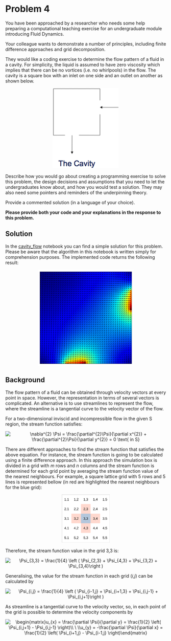 # Problem 4

You have been approached by a researcher who needs some help preparing a computational teaching exercise for an undergraduate module introducing Fluid Dynamics.

Your colleague wants to demonstrate a number of principles, including finite difference approaches and grid decomposition.

They would like a coding exercise to determine the flow pattern of a fluid in a cavity. For simplicity, the liquid is assumed to have zero viscosity which implies that there can be no vortices (i.e. no whirlpools) in the flow. The cavity is a square box with an inlet on one side and an outlet on another as shown below.

<p align='center'> <img src="cavity.png" alt="Cavity" height="250" id="cavity"> </p>

Describe how you would go about creating a programming exercise to solve this problem, the design decisions and assumptions that you need to let the undergraduates know about, and how you would test a solution. They may also need some pointers and reminders of the underpinning theory.

Provide a commented solution (in a language of your choice).

**Please provide both your code and your explanations in the response to this problem.**

## Solution

In the [cavity_flow](cavity_flow.ipynb) notebook you can find a simple solution for this problem. Please be aware that the algorithm in this notebook is written simply for comprehension purposes. The implemented code returns the following result:

<p align='center'> <img src="flow.png" alt="Cavity" height="300" id="cavity"> </p>

## Background

The flow pattern of a fluid can be obtained through velocity vectors at every point in space. However, the representation in terms of several vectors is complicated. An alternative is to use streamlines to represent the flow, where the streamline is a tangential curve to the velocity vector of the flow.

For a two-dimensional inviscid and incompressible flow in the given S region, the stream function satisfies:

<p align='center'> <img src="https://latex.codecogs.com/svg.image?\nabla^{2}&space;\Psi&space;=&space;\frac{\partial^{2}\Psi}{\partial&space;x^{2}}&space;&plus;&space;\frac{\partial^{2}\Psi}{\partial&space;y^{2}}&space;=&space;0&space;\text{&space;in&space;S}" title="\nabla^{2} \Psi = \frac{\partial^{2}\Psi}{\partial x^{2}} + \frac{\partial^{2}\Psi}{\partial y^{2}} = 0 \text{ in S}" /> </p>

There are different approaches to find the stream function that satisfies the above equation. For instance, the stream function is going to be calculated using a finite difference approach. In this approach the simulation box is divided in a grid with *m* rows and *n* columns and the stream function is determined for each grid point by averaging the stream function value of the nearest neighbours. For example, a square lattice grid with 5 rows and 5 lines is represented bellow (in red are highlighted the nearest neighbours for the blue grid):

<p align='center'> <img src="grid.png" alt="Grid" height="150" id="grid"> </p>

Therefore, the stream function value in the grid 3,3 is:

<p align='center'> <img src="https://latex.codecogs.com/svg.image?\Psi_{3,3}&space;=&space;\frac{1}{4}&space;\left&space;(&space;\Psi_{2,3}&space;&plus;&space;\Psi_{4,3}&space;&plus;&space;\Psi_{3,2}&space;&plus;&space;\Psi_{3,4}\right&space;)" title="\Psi_{3,3} = \frac{1}{4} \left ( \Psi_{2,3} + \Psi_{4,3} + \Psi_{3,2} + \Psi_{3,4}\right )" /> </p>

Generalising, the value for the stream function in each grid (*i,j*) can be calculated by

<p align='center'> <img src="https://latex.codecogs.com/svg.image?\Psi_{i,j}&space;=&space;\frac{1}{4}&space;\left&space;(&space;\Psi_{i-1,j}&space;&plus;&space;\Psi_{i&plus;1,3}&space;&plus;&space;\Psi_{i,j-1}&space;&plus;&space;\Psi_{i,j&plus;1}\right&space;)" title="\Psi_{i,j} = \frac{1}{4} \left ( \Psi_{i-1,j} + \Psi_{i+1,3} + \Psi_{i,j-1} + \Psi_{i,j+1}\right )" /> </p>

As streamline is a tangential curve to the velocity vector, so, in each point of the grid is possible to determine the velocity components by

<p align='center'>  <img src="https://latex.codecogs.com/svg.image?\begin{matrix}u_{x}&space;=&space;\frac{\partial&space;\Psi}{\partial&space;y}&space;&space;=&space;\frac{1}{2}&space;\left(&space;\Psi_{i,j&plus;1}&space;-&space;\Psi_{i,j-1}&space;\right)\\&space;\&space;\\u_{y}&space;=&space;-\frac{\partial&space;\Psi}{\partial&space;x}&space;&space;=&space;\frac{1}{2}&space;\left(&space;\Psi_{i&plus;1,j}&space;-&space;\Psi_{i-1,j}&space;\right)\end{matrix}&space;" title="\begin{matrix}u_{x} = \frac{\partial \Psi}{\partial y} = \frac{1}{2} \left( \Psi_{i,j+1} - \Psi_{i,j-1} \right)\\ \ \\u_{y} = -\frac{\partial \Psi}{\partial x} = \frac{1}{2} \left( \Psi_{i+1,j} - \Psi_{i-1,j} \right)\end{matrix} " /></p>

